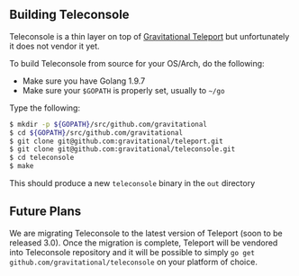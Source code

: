 ## Building Teleconsole

Teleconsole is a thin layer on top of [Gravitational Teleport](https://github.com/gravitational/teleconsole)
but unfortunately it does not vendor it yet.

To build Teleconsole from source for your OS/Arch, do the following:

* Make sure you have Golang 1.9.7
* Make sure your `$GOPATH` is properly set, usually to `~/go`

Type the following:

```bash
$ mkdir -p ${GOPATH}/src/github.com/gravitational
$ cd ${GOPATH}/src/github.com/gravitational
$ git clone git@github.com:gravitational/teleport.git
$ git clone git@github.com:gravitational/teleconsole.git
$ cd teleconsole
$ make
```

This should produce a new `teleconsole` binary in the `out` directory

## Future Plans

We are migrating Teleconsole to the latest version of Teleport (soon to be
released 3.0). Once the migration is complete, Teleport will be vendored into
Teleconsole repository and it will be possible to simply 
`go get github.com/gravitational/teleconsole` on your platform of choice.
